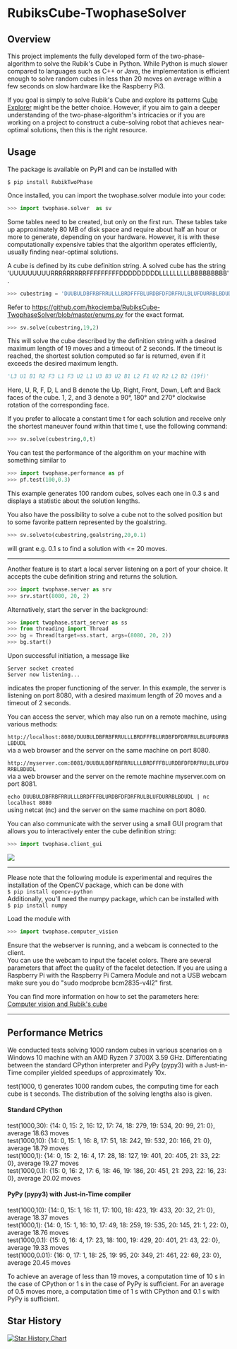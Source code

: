 # RubiksCube-TwophaseSolver
## Overview 
This project implements the fully developed form of the two-phase-algorithm to solve the Rubik's Cube in Python. While Python is much slower compared to languages such as C++ or Java, the implementation is efficient enough to solve random cubes in less than 20 moves on average within a few seconds on slow hardware like the Raspberry Pi3.

If you goal is simply to solve Rubik's Cube and explore its patterns [Cube Explorer](http://kociemba.org/cube.htm) might be the better choice. However, if you aim to gain a deeper understanding of the two-phase-algorithm's intricacies or if you are working on a project to construct a cube-solving robot that achieves near-optimal solutions, then this is the right resource.
## Usage

The package is available on PyPI and can be installed with

```$ pip install RubikTwoPhase```

Once installed, you can import the twophase.solver module into your code:
```python
>>> import twophase.solver  as sv
```
Some tables need to be created, but only on the first run. These tables take up approximately 80 MB of disk space and require about half an hour or more to generate, depending on your hardware. However, it is with these computationally expensive tables that the algorithm operates efficiently, usually finding near-optimal solutions.

A cube is defined by its cube definition string. A solved cube has the string 'UUUUUUUUURRRRRRRRRFFFFFFFFFDDDDDDDDDLLLLLLLLLBBBBBBBBB'.   
```python
>>> cubestring = 'DUUBULDBFRBFRRULLLBRDFFFBLURDBFDFDRFRULBLUFDURRBLBDUDL'
```
Refer to https://github.com/hkociemba/RubiksCube-TwophaseSolver/blob/master/enums.py for the exact  format.
```python
>>> sv.solve(cubestring,19,2)
```
This will solve the cube described by the definition string with a desired maximum length of 19 moves and  a timeout of 2 seconds. If the timeout is reached, the shortest solution computed so far is returned, even if it exceeds the desired maximum length.
```python
'L3 U1 B1 R2 F3 L1 F3 U2 L1 U3 B3 U2 B1 L2 F1 U2 R2 L2 B2 (19f)'
```
Here, U, R, F, D, L and B denote the Up, Right, Front, Down, Left and Back faces of the cube. 1, 2, and 3 denote a 90°, 180° and 270° clockwise rotation of the corresponding face. 

If you prefer to allocate a constant time t for each solution and receive only the shortest maneuver found within that time t, use the following command:
```python
>>> sv.solve(cubestring,0,t)
```
You can test the performance of the algorithm on your machine with something similar to
```python
>>> import twophase.performance as pf
>>> pf.test(100,0.3)
```
This example generates 100 random cubes, solves each one in 0.3 s and displays a statistic about the solution lengths.   

You also have the possibility to solve a cube not to the solved position but to some favorite pattern represented by the goalstring.

```python
>>> sv.solveto(cubestring,goalstring,20,0.1)
```
will grant e.g. 0.1 s to find a solution with <= 20 moves.   

***

Another feature is to start a local server listening on a port of your choice. It accepts the cube definition string and returns the solution.
```python
>>> import twophase.server as srv
>>> srv.start(8080, 20, 2)
```
Alternatively, start the server in the background:
```python
>>> import twophase.start_server as ss
>>> from threading import Thread
>>> bg = Thread(target=ss.start, args=(8080, 20, 2))
>>> bg.start()
```
Upon successful initiation, a message like   

```Server socket created```  
```Server now listening...```   

indicates the proper functioning of the server. In this example, the server is listening on port 8080, with a desired maximum length of 20 moves and a timeout of 2 seconds.

You can access the server, which may also run on a remote machine, using various methods:

```http://localhost:8080/DUUBULDBFRBFRRULLLBRDFFFBLURDBFDFDRFRULBLUFDURRBLBDUDL```  
via a web browser and the server on the same machine on port 8080.

```http://myserver.com:8081/DUUBULDBFRBFRRULLLBRDFFFBLURDBFDFDRFRULBLUFDURRBLBDUDL```  
via a web browser and the server on the remote machine myserver.com on port 8081.

```echo DUUBULDBFRBFRRULLLBRDFFFBLURDBFDFDRFRULBLUFDURRBLBDUDL | nc localhost 8080```  
using netcat (nc) and the server on the same machine on port 8080.

You can also communicate with the server using a small GUI program that allows you to interactively enter the cube definition string:
```python
>>> import twophase.client_gui
```
![](gui_client.jpg "")
***


Please note that the following module is experimental and requires the installation of the OpenCV package, which can be done with   
```$ pip install opencv-python```  
Additionally, you'll need the numpy package, which can be installed with   
```$ pip install numpy```   

Load the module with
```python
>>> import twophase.computer_vision
```
Ensure that the webserver is running, and a webcam is connected to the client.   
You can use the webcam to input the facelet colors. There are several parameters that affect the quality of the facelet detection. If you are using a Raspberry Pi with the Raspberry Pi Camera Module  and not a USB webcam make sure you do "sudo modprobe bcm2835-v4l2" first. 

You can find more information on how to set the parameters here:
[Computer vision and Rubik's cube](http://kociemba.org/computervision.html)

***

## Performance Metrics

We conducted tests solving 1000 random cubes in various scenarios on a Windows 10 machine with an AMD Ryzen 7 3700X 3.59 GHz. Differentiating between the standard CPython interpreter and PyPy (pypy3) with a Just-in-Time compiler yielded speedups of approximately 10x.

test(1000, t) generates 1000 random cubes, the computing time for each cube is t seconds. The distribution of the
solving lengths also is given.

#### Standard CPython
test(1000,30): {14: 0, 15: 2, 16: 12, 17: 74, 18: 279, 19: 534, 20: 99, 21: 0}, average 18.63 moves  
test(1000,10): {14: 0, 15: 1, 16: 8, 17: 51, 18: 242, 19: 532, 20: 166, 21: 0}, average 18.79 moves  
test(1000,1): {14: 0, 15: 2, 16: 4, 17: 28, 18: 127, 19: 401, 20: 405, 21: 33, 22: 0}, average 19.27 moves  
test(1000,0.1): {15: 0, 16: 2, 17: 6, 18: 46, 19: 186, 20: 451, 21: 293, 22: 16, 23: 0}, average 20.02 moves  

#### PyPy (pypy3) with Just-in-Time compiler
test(1000,10): {14: 0, 15: 1, 16: 11, 17: 100, 18: 423, 19: 433, 20: 32, 21: 0}, average 18.37 moves  
test(1000,1): {14: 0, 15: 1, 16: 10, 17: 49, 18: 259, 19: 535, 20: 145, 21: 1, 22: 0}, average 18.76 moves  
test(1000,0.1): {15: 0, 16: 4, 17: 23, 18: 100, 19: 429, 20: 401, 21: 43, 22: 0}, average 19.33 moves  
test(1000,0.01): {16: 0, 17: 1, 18: 25, 19: 95, 20: 349, 21: 461, 22: 69, 23: 0}, average 20.45 moves  


To achieve an average of less than 19 moves, a computation time of 10 s in the case of CPython or 1 s in the case of PyPy is
sufficient. For an average of 0.5 moves more, a computation time of 1 s with CPython and 0.1 s
with PyPy is sufficient.   
## Star History

[![Star History Chart](https://api.star-history.com/svg?repos=hkociemba/RubiksCube-TwophaseSolver&type=Date)](https://star-history.com/#hkociemba/RubiksCube-TwophaseSolver&Date)
